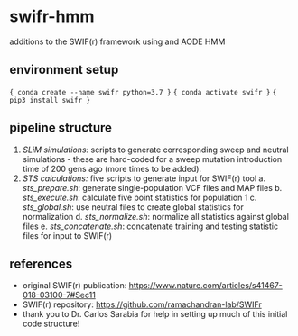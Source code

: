 # swifr-hmm
additions to the SWIF(r) framework using and AODE HMM

## environment setup 
`{ conda create --name swifr python=3.7 }`
`{ conda activate swifr }`
`{ pip3 install swifr }`

## pipeline structure 
1. _SLiM simulations:_ scripts to generate corresponding sweep and neutral simulations - these are hard-coded for a sweep mutation introduction time of 200 gens ago (more times to be added).
2. _STS calculations:_ five scripts to generate input for SWIF(r) tool
   a. *sts_prepare.sh*: generate single-population VCF files and MAP files
   b. *sts_execute.sh*: calculate five point statistics for population 1
   c. *sts_global.sh*: use neutral files to create global statistics for normalization
   d. *sts_normalize.sh*: normalize all statistics against global files
   e. *sts_concatenate.sh*: concatenate training and testing statistic files for input to SWIF(r) 

## references 
- original SWIF(r) publication: https://www.nature.com/articles/s41467-018-03100-7#Sec11
- SWIF(r) repository: https://github.com/ramachandran-lab/SWIFr
- thank you to Dr. Carlos Sarabia for help in setting up much of this initial code structure!
